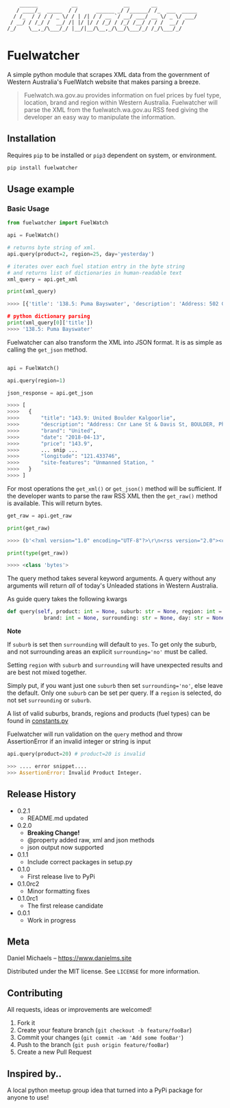```
    ______           __               __       __
   / ____/_  _____  / /      ______ _/ /______/ /_  ___  _____
  / /_  / / / / _ \/ / | /| / / __ `/ __/ ___/ __ \/ _ \/ ___/
 / __/ / /_/ /  __/ /| |/ |/ / /_/ / /_/ /__/ / / /  __/ /
/_/    \__,_/\___/_/ |__/|__/\__,_/\__/\___/_/ /_/\___/_/
```

# Fuelwatcher

A simple python module that scrapes XML data from the government of Western Australia's FuelWatch website that makes parsing a breeze.

> Fuelwatch.wa.gov.au provides information on fuel prices by fuel type, location, brand and region within Western Australia.
> Fuelwatcher will parse the XML from the fuelwatch.wa.gov.au RSS feed giving the developer an easy way to manipulate the information.

## Installation

Requires `pip` to be installed or `pip3` dependent on system, or environment.

```sh
pip install fuelwatcher
```

## Usage example

### Basic Usage

```python
from fuelwatcher import FuelWatch

api = FuelWatch()

# returns byte string of xml.
api.query(product=2, region=25, day='yesterday')

# iterates over each fuel station entry in the byte string
# and returns list of dictionaries in human-readable text
xml_query = api.get_xml

print(xml_query)

>>>> [{'title': '138.5: Puma Bayswater', 'description': 'Address: 502 Guildford Rd, BAYSWATER, Phone: (08) 9379 1322, Open 24 hours', 'brand': 'Puma', 'date': '2018-04-05', 'price': '138.5', 'trading-name': 'Puma Bayswater', 'location': 'BAYSWATER', 'address': '502 Guildford Rd', 'phone': '(08) 9379 1322', 'latitude': '-31.919556', 'longitude': '115.929069', 'site-features': ', Open 24 hours'} ..snip... '}]

# python dictionary parsing
print(xml_query[0]['title'])
>>>> '138.5: Puma Bayswater'

```

Fuelwatcher can also transform the XML into JSON format. It is as simple as calling the `get_json` method.

```python

api = FuelWatch()

api.query(region=1)

json_response = api.get_json

>>>> [
>>>>   {
>>>>       "title": "143.9: United Boulder Kalgoorlie",
>>>>       "description": "Address: Cnr Lane St & Davis St, BOULDER, Phone: (08) 9093 1543",
>>>>       "brand": "United",
>>>>       "date": "2018-04-13",
>>>>       "price": "143.9",
>>>>       ... snip ...
>>>>       "longitude": "121.433746",
>>>>       "site-features": "Unmanned Station, "
>>>>   }
>>>> ]
```

For most operations the `get_xml()` or `get_json()` method will be sufficient. If the developer wants to parse the raw RSS XML then the `get_raw()` method is available.
This will return bytes.

```python
get_raw = api.get_raw

print(get_raw)

>>>> (b'<?xml version="1.0" encoding="UTF-8"?>\r\n<rss version="2.0"><channel><title>FuelWatch Prices For North of River</title><ttl>720</ttl><link>http://www.fuelwatch.wa.gov.au</link><description>05/04/2018 - North of River</description><language>en-us</language><copyright>Copyright 2005 FuelWatch... snip...</item></channel></rss>\r\n')

print(type(get_raw))

>>>> <class 'bytes'>

```

The query method takes several keyword arguments.
A query without any arguments will return *all* of today's Unleaded stations in Western Australia.

As guide query takes the following kwargs

```python
def query(self, product: int = None, suburb: str = None, region: int = None,
            brand: int = None, surrounding: str = None, day: str = None):
```

**Note**

If `suburb` is set then `surrounding` will default to `yes`. To get only the suburb, and not surrounding areas an explicit `surrounding='no'` must be called.

Setting `region` with `suburb` and `surrounding` will have unexpected results and are best not mixed together.

Simply put, if you want just one `suburb` then set `surrounding='no'`, else leave the default. Only one `suburb` can be set per query. If a `region` is selected, do not set `surrounding` or `suburb`.

A list of valid suburbs, brands, regions and products (fuel types) can be found in [constants.py](https://github.com/danielmichaels/fuelwatcher/blob/master/fuelwatcher/constants.py)

Fuelwatcher will run validation on the `query` method and throw AssertionError if an invalid integer or string is input

```python
api.query(product=20) # product=20 is invalid

>>> .... error snippet....
>>> AssertionError: Invalid Product Integer.
```

## Release History

* 0.2.1
    * README.md updated
* 0.2.0
    * __Breaking Change!__
    * @property added raw, xml and json methods
    * json output now supported
* 0.1.1
    * Include correct packages in setup.py
* 0.1.0
    * First release live to PyPi
* 0.1.0rc2
    * Minor formatting fixes
* 0.1.0rc1
    * The first release candidate
* 0.0.1
    * Work in progress

## Meta

Daniel Michaels – https://www.danielms.site

Distributed under the MIT license. See ``LICENSE`` for more information.

## Contributing

All requests, ideas or improvements are welcomed!

1. Fork it
2. Create your feature branch (`git checkout -b feature/fooBar`)
3. Commit your changes (`git commit -am 'Add some fooBar'`)
4. Push to the branch (`git push origin feature/fooBar`)
5. Create a new Pull Request

## Inspired by..

A local python meetup group idea that turned into a PyPi package for anyone to use!
